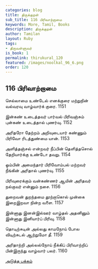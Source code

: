 ```yaml
---
categories: blog
title: திருக்குறள்
sub_title: 116 பிரிவாற்றாமை
keywords: More, Tamil, Books
description: திருக்குறள்
author: Tamilan
layout: Ruby
tags:
- திருவள்ளுவர்
is_book: 1
permalink: thirukural_120
featured: /images/noolkal_96_6.png
order: 120
---
```

## 116 பிரிவாற்றாமை

செல்லாமை உண்டேல் எனக்குரை மற்றுநின்  
வல்வரவு வாழ்வார்க் குரை. 1151

இன்கண் உடைத்தவர் பார்வல் பிரிவஞ்சும்  
புன்கண் உடைத்தால் புணர்வு. 1152

அரிதரோ தேற்றம் அறிவுடையார் கண்ணும்  
பிரிவோ ரிடத்துண்மை யான். 1153

அளித்தஞ்சல் என்றவர் நீப்பின் தெளித்தசொல்  
தேறியார்க்கு உண்டோ தவறு. 1154

ஓம்பின் அமைந்தார் பிரிவோம்பல் மற்றவர்  
நீங்கின் அரிதால் புணர்வு. 1155

பிரிவுரைக்கும் வன்கண்ணர் ஆயின் அரிதவர்  
நல்குவர் என்னும் நசை. 1156

துறைவன் துறந்தமை தூற்றாகொல் முன்கை  
இறைஇறவா நின்ற வளை. 1157

இன்னாது இனன்இல்ஊர் வாழ்தல் அதனினும்  
இன்னாது இனியார்ப் பிரிவு. 1158

தொடிற்சுடின் அல்லது காமநோய் போல  
விடிற்சுடல் ஆற்றுமோ தீ. 1159

அரிதாற்றி அல்லல்நோய் நீக்கிப் பிரிவாற்றிப்  
பின்இருந்து வாழ்வார் பலர். 1160

[அடுத்த பக்கம்](thirukural_121)